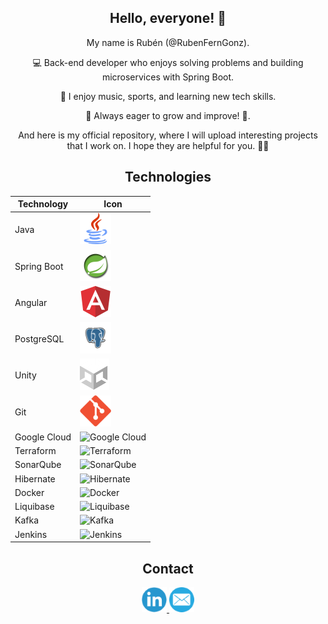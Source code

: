 <div align="center"> 

## Hello, everyone! 🤟

My name is Rubén (@RubenFernGonz).

<p>💻 Back-end developer who enjoys solving problems and building microservices with Spring Boot.</p>
<p>🎵 I enjoy music, sports, and learning new tech skills.</p>
<p>🧗 Always eager to grow and improve! 🚀.</p>

And here is my official repository, where I will upload interesting projects that I work on.
I hope they are helpful for you. 🤞😁

## Technologies
| Technology             | Icon |
|------------------------|------|
| Java                   | ![Java](https://github.com/RubenFernGonz/Assets/blob/main/Icons2/Logo-Java.png) |
| Spring Boot            | ![Spring Boot](https://github.com/RubenFernGonz/Assets/blob/main/Icons2/Spring.png) |
| Angular                | ![Angular](https://github.com/RubenFernGonz/Assets/blob/main/Icons2/icono%20Angular.png) |
| PostgreSQL             | ![PostgreSQL](https://github.com/RubenFernGonz/Assets/blob/main/Icons2/PostgreSQL-Logo.wine.png) |
| Unity                  | ![Unity](https://github.com/RubenFernGonz/Assets/blob/main/Icons2/pngwing.com%20(4).png) |
| Git                    | ![Git](https://github.com/RubenFernGonz/Assets/blob/main/Icons2/Logo%20Git%201.png) |
| Google Cloud           | ![Google Cloud](https://github.com/RubenFernGonz/Assets/blob/main/Icons2/google-cloud-logo.png) |
| Terraform              | ![Terraform](https://github.com/RubenFernGonz/Assets/blob/main/Icons2/terraform-logo.png) |
| SonarQube              | ![SonarQube](https://github.com/RubenFernGonz/Assets/blob/main/Icons2/sonarqube-logo.png) |
| Hibernate              | ![Hibernate](https://github.com/RubenFernGonz/Assets/blob/main/Icons2/hibernate-logo.png) |
| Docker                 | ![Docker](https://github.com/RubenFernGonz/Assets/blob/main/Icons2/docker-logo.png) |
| Liquibase              | ![Liquibase](https://github.com/RubenFernGonz/Assets/blob/main/Icons2/liquibase-logo.png) |
| Kafka                  | ![Kafka](https://github.com/RubenFernGonz/Assets/blob/main/Icons2/kafka-logo.png) |
| Jenkins                | ![Jenkins](https://github.com/RubenFernGonz/Assets/blob/main/Icons2/jenkins-logo.png) |


## Contact
<a href="https://www.linkedin.com/in/ruben-fdez-gonzalez/">
    <img src="https://github.com/RubenFernGonz/Assets/blob/main/Icons2/Icono%20Linkedin.png" width="40" alt="LinkedIn Badge">
</a>
<a href="mailto:rubenfergon2001@gmail.com">
    <img src="https://github.com/RubenFernGonz/Assets/blob/main/Icons2/Icono%20Correo.png" width="40" alt="Email Badge">
</a>

<!--[![GitHub Streak](http://github-readme-streak-stats.herokuapp.com?user=RubenFernGonz&theme=dark&border_radius=4.6&locale=es&date_format=j%20M%5B%20Y%5D&mode=weekly)](https://git.io/streak-stats)-->

</div>

